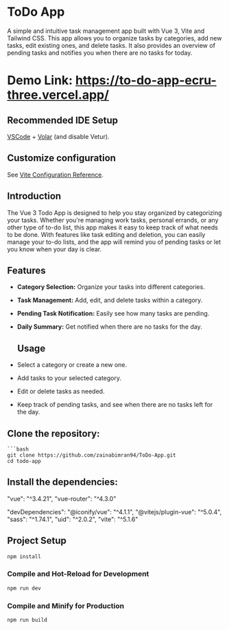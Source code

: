 # ToDo App

A simple and intuitive task management app built with Vue 3, Vite and Tailwind CSS. This app allows you to organize tasks by categories, add new tasks, edit existing ones, and delete tasks. It also provides an overview of pending tasks and notifies you when there are no tasks for today.

# Demo Link: https://to-do-app-ecru-three.vercel.app/


## Recommended IDE Setup

[VSCode](https://code.visualstudio.com/) + [Volar](https://marketplace.visualstudio.com/items?itemName=Vue.volar) (and disable Vetur).

## Customize configuration

See [Vite Configuration Reference](https://vitejs.dev/config/).

## Introduction
The Vue 3 Todo App is designed to help you stay organized by categorizing your tasks. Whether you're managing work tasks, personal errands, or any other type of to-do list, this app makes it easy to keep track of what needs to be done. With features like task editing and deletion, you can easily manage your to-do lists, and the app will remind you of pending tasks or let you know when your day is clear.

## Features
- **Category Selection:** Organize your tasks into different categories.
- **Task Management:** Add, edit, and delete tasks within a category.
- **Pending Task Notification:** Easily see how many tasks are pending.
- **Daily Summary:** Get notified when there are no tasks for the day.

  ## Usage
- Select a category or create a new one.
- Add tasks to your selected category.
- Edit or delete tasks as needed.
- Keep track of pending tasks, and see when there are no tasks left for the day.

 ## Clone the repository:
    ```bash
    git clone https://github.com/zainabimran94/ToDo-App.git
    cd todo-app

  ## Install the dependencies:
   "vue": "^3.4.21",
    "vue-router": "^4.3.0"
 
  "devDependencies": 
    "@iconify/vue": "^4.1.1",
    "@vitejs/plugin-vue": "^5.0.4",
    "sass": "^1.74.1",
    "uid": "^2.0.2",
    "vite": "^5.1.6"
  

## Project Setup

```sh
npm install
```

### Compile and Hot-Reload for Development

```sh
npm run dev
```

### Compile and Minify for Production

```sh
npm run build
```

